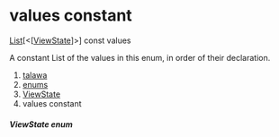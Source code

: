 
<div>

# values constant

</div>


[List](https://api.flutter.dev/flutter/dart-core/List-class.html)[\<[[ViewState](../../enums_enums/ViewState.md)]\>]
const values



A constant List of the values in this enum, in order of their
declaration.







1.  [talawa](../../index.md)
2.  [enums](../../enums_enums/)
3.  [ViewState](../../enums_enums/ViewState.md)
4.  values constant

##### ViewState enum








